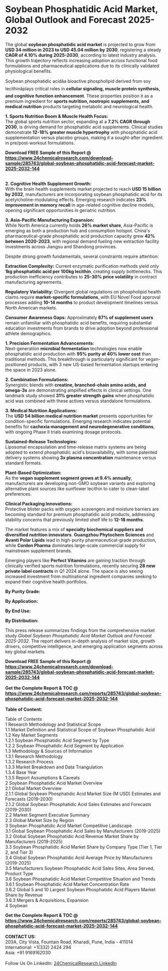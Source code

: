<h1>Soybean Phosphatidic Acid Market, Global Outlook and Forecast 2025-2032</h1><p>The global <strong>soybean phosphatidic acid market</strong> is projected to grow from <strong>USD 34 million in 2023 to USD 45.04 million by 2030</strong>, registering a steady <strong>CAGR of 4.10% during 2025-2030</strong>, according to latest industry analysis. This growth trajectory reflects increasing adoption across functional food formulations and pharmaceutical applications due to its clinically validated physiological benefits.</p><p>Soybean phosphatidic acidâa bioactive phospholipid derived from soy lecithinâplays critical roles in <strong>cellular signaling, muscle protein synthesis, and cognitive function enhancement</strong>. These properties position it as a premium ingredient for <strong>sports nutrition, nootropic supplements, and medical nutrition</strong> products targeting metabolic and neurological health.</p><p><strong>1. Sports Nutrition Boom &amp; Muscle Health Focus:</strong><br>
The global sports nutrition sector, expanding at a <strong>7.2% CAGR through 2030</strong>, is driving demand for phosphatidic acid supplements. Clinical studies demonstrate <strong>12-18% greater muscle hypertrophy</strong> with phosphatidic acid supplementation versus placebo groups, making it a sought-after ingredient in pre/post-workout formulations.</p><div><b>Download FREE Sample of this Report @ 
            <a href="https://www.24chemicalresearch.com/download-sample/285743/global-soybean-phosphatidic-acid-forecast-market-2025-2032-144">
            https://www.24chemicalresearch.com/download-sample/285743/global-soybean-phosphatidic-acid-forecast-market-2025-2032-144</a></b></div><br><p><strong>2. Cognitive Health Supplement Growth:</strong><br>
With the brain health supplements market projected to reach <strong>USD 15 billion by 2032</strong>, manufacturers are incorporating soybean phosphatidic acid for its acetylcholine-modulating effects. Emerging research indicates <strong>23% improvement in memory recall</strong> in age-related cognitive decline models, opening significant opportunities in geriatric nutrition.</p><p><strong>3. Asia-Pacific Manufacturing Expansion:</strong><br>
While North America currently holds <strong>26% market share</strong>, Asia-Pacific is emerging as both a production hub and consumption hotspot. China's pharmaceutical-grade phosphatidic acid production capacity grew <strong>42% between 2020-2023</strong>, with regional demand fueling new extraction facility investments across Jiangsu and Shandong provinces.</p><p>Despite strong growth fundamentals, several constraints require attention:</p><p><strong>Extraction Complexity:</strong> Current enzymatic purification methods yield only <strong>1kg phosphatidic acid per 100kg lecithin</strong>, creating supply bottlenecks. This production inefficiency contributes to <strong>25-30% price volatility</strong> in contract manufacturing agreements.</p><p><strong>Regulatory Variability:</strong> Divergent global regulations on phospholipid health claims require <strong>market-specific formulations</strong>, with EU Novel Food approval processes adding <strong>10-14 months</strong> to product development timelines versus North American markets.</p><p><strong>Consumer Awareness Gaps:</strong> Approximately <strong>67% of supplement users</strong> remain unfamiliar with phosphatidic acid benefits, requiring substantial education investments from brands to drive adoption beyond professional athlete demographics.</p><p><strong>1. Precision Fermentation Advancements:</strong><br>
Next-generation <strong>microbial fermentation</strong> technologies now enable phosphatidic acid production with <strong>95% purity at 40% lower cost</strong> than traditional methods. This breakthrough is particularly significant for vegan-positioned products, with 3 new US-based fermentation startups entering the space in 2023 alone.</p><p><strong>2. Combination Formulations:</strong><br>
Synergistic blends with <strong>creatine, branched-chain amino acids, and omega-3s</strong> are demonstrating amplified effects in clinical settings. One landmark study showed <strong>31% greater strength gains</strong> when phosphatidic acid was combined with these actives versus standalone formulations.</p><p><strong>3. Medical Nutrition Applications:</strong><br>
The <strong>USD 54 billion medical nutrition market</strong> presents opportunities for condition-specific formulations. Emerging research indicates potential benefits for <strong>cachexia management and neurodegenerative conditions</strong>, with ongoing Phase II trials examining dosage protocols.</p><p><strong>Sustained-Release Technologies:</strong><br>
	Liposomal encapsulation and time-release matrix systems are being adopted to extend phosphatidic acid's bioavailability, with some patented delivery systems showing <strong>3x plasma concentration</strong> maintenance versus standard formats.</p><p><strong>Plant-Based Optimization:</strong><br>
	As the <strong>vegan supplement segment grows at 9.4% annually</strong>, manufacturers are developing non-GMO soybean variants and exploring alternative plant sources like sunflower lecithin to cater to clean-label preferences.</p><p><strong>Clinical Packaging Innovations:</strong><br>
	Protective blister packs with oxygen scavengers and moisture barriers are becoming standard for premium phosphatidic acid products, addressing stability concerns that previously limited shelf life to <strong>12-18 months</strong>.</p><p>The market features a mix of <strong>specialty biochemical suppliers and diversified nutrition innovators</strong>. <strong>Guangzhou Phytochem Sciences</strong> and <strong>Avanti Polar Lipids</strong> lead in high-purity pharmaceutical-grade production, while <strong>Corden Pharma</strong> dominates large-scale commercial supply for mainstream supplement brands.</p><p>Emerging players like <strong>Perfect Vitamins</strong> are gaining traction through clinically verified sports nutrition formulations, recently securing <strong>28 new private label contracts</strong> in Q1 2024 alone. The space is also seeing increased investment from multinational ingredient companies seeking to expand their cognitive health portfolios.</p><p><strong>By Purity Grade:</strong></p><p><strong>By Application:</strong></p><p><strong>By End Use:</strong></p><p><strong>By Distribution:</strong></p><p>This press release summarizes findings from the comprehensive market study <em>Global Soybean Phosphatidic Acid Market Outlook and Forecast 2025-2032</em>. The report delivers in-depth analysis of market size, growth drivers, competitive intelligence, and emerging application segments across key global markets.</p><div><b>Download FREE Sample of this Report @ 
            <a href="https://www.24chemicalresearch.com/download-sample/285743/global-soybean-phosphatidic-acid-forecast-market-2025-2032-144">
            https://www.24chemicalresearch.com/download-sample/285743/global-soybean-phosphatidic-acid-forecast-market-2025-2032-144</a></b></div><br><div><b>Get the Complete Report & TOC @ 
            <a href="https://www.24chemicalresearch.com/reports/285743/global-soybean-phosphatidic-acid-forecast-market-2025-2032-144">
            https://www.24chemicalresearch.com/reports/285743/global-soybean-phosphatidic-acid-forecast-market-2025-2032-144</a></b></div><br>
            <b>Table of Content:</b><p>Table of Contents<br />
1 Research Methodology and Statistical Scope<br />
1.1 Market Definition and Statistical Scope of Soybean Phosphatidic Acid<br />
1.2 Key Market Segments<br />
1.2.1 Soybean Phosphatidic Acid Segment by Type<br />
1.2.2 Soybean Phosphatidic Acid Segment by Application<br />
1.3 Methodology & Sources of Information<br />
1.3.1 Research Methodology<br />
1.3.2 Research Process<br />
1.3.3 Market Breakdown and Data Triangulation<br />
1.3.4 Base Year<br />
1.3.5 Report Assumptions & Caveats<br />
2 Soybean Phosphatidic Acid Market Overview<br />
2.1 Global Market Overview<br />
2.1.1 Global Soybean Phosphatidic Acid Market Size (M USD) Estimates and Forecasts (2019-2030)<br />
2.1.2 Global Soybean Phosphatidic Acid Sales Estimates and Forecasts (2019-2030)<br />
2.2 Market Segment Executive Summary<br />
2.3 Global Market Size by Region<br />
3 Soybean Phosphatidic Acid Market Competitive Landscape<br />
3.1 Global Soybean Phosphatidic Acid Sales by Manufacturers (2019-2025)<br />
3.2 Global Soybean Phosphatidic Acid Revenue Market Share by Manufacturers (2019-2025)<br />
3.3 Soybean Phosphatidic Acid Market Share by Company Type (Tier 1, Tier 2, and Tier 3)<br />
3.4 Global Soybean Phosphatidic Acid Average Price by Manufacturers (2019-2025)<br />
3.5 Manufacturers Soybean Phosphatidic Acid Sales Sites, Area Served, Product Type<br />
3.6 Soybean Phosphatidic Acid Market Competitive Situation and Trends<br />
3.6.1 Soybean Phosphatidic Acid Market Concentration Rate<br />
3.6.2 Global 5 and 10 Largest Soybean Phosphatidic Acid Players Market Share by Revenue<br />
3.6.3 Mergers & Acquisitions, Expansion<br />
4 Soybean</p><div><b>Get the Complete Report & TOC @ 
            <a href="https://www.24chemicalresearch.com/reports/285743/global-soybean-phosphatidic-acid-forecast-market-2025-2032-144">
            https://www.24chemicalresearch.com/reports/285743/global-soybean-phosphatidic-acid-forecast-market-2025-2032-144</a></b></div><br><b>CONTACT US:</b><br>
            203A, City Vista, Fountain Road, Kharadi, Pune, India - 411014<br>
            International: +1(332) 2424 294<br>
            Asia: +91 9169162030 <br><br>
            Follow Us On LinkedIn: <a href="https://www.linkedin.com/company/24chemicalresearch/">24ChemicalResearch LinkedIn</a>